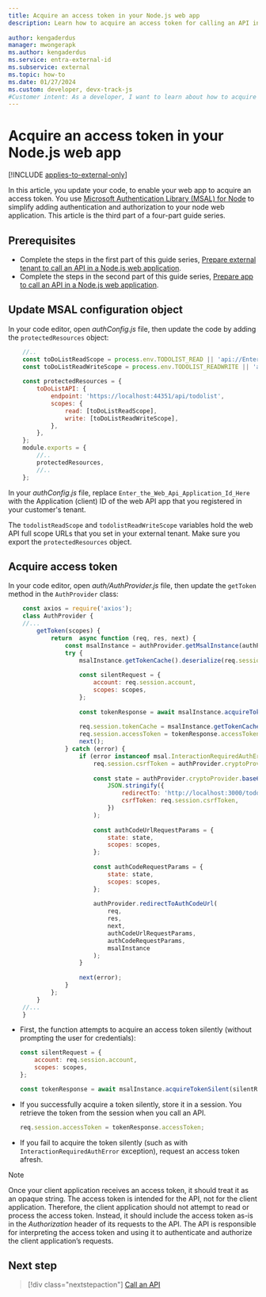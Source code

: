 ```yaml
---
title: Acquire an access token in your Node.js web app
description: Learn how to acquire an access token for calling an API in your own Node.js web application.
 
author: kengaderdus
manager: mwongerapk
ms.author: kengaderdus
ms.service: entra-external-id 
ms.subservice: external
ms.topic: how-to
ms.date: 01/27/2024
ms.custom: developer, devx-track-js
#Customer intent: As a developer, I want to learn about how to acquire an access token in my Node.js client web app, so that I can call a web API that's protected by Microsoft Entra External ID.
---
```


# Acquire an access token in your Node.js web app

[!INCLUDE [applies-to-external-only](../includes/applies-to-external-only.md)]

In this article, you update your code, to enable your web app to acquire an access token. You use [Microsoft Authentication Library (MSAL) for Node](https://github.com/AzureAD/microsoft-authentication-library-for-js/tree/dev/lib/msal-node) to simplify adding authentication and authorization to your node web application. This article is the third part of a four-part guide series.

## Prerequisites

- Complete the steps in the first part of this guide series, [Prepare external tenant to call an API in a Node.js web application](how-to-web-app-node-sign-in-call-api-prepare-tenant.md).
- Complete the steps in the second part of this guide series, [Prepare app to call an API in a Node.js web application](how-to-web-app-node-sign-in-call-api-prepare-app.md).

## Update MSAL configuration object

In your code editor, open *authConfig.js* file, then update the code by adding the `protectedResources` object:

```javascript
    //..   
    const toDoListReadScope = process.env.TODOLIST_READ || 'api://Enter_the_Web_Api_Application_Id_Here/ToDoList.Read';
    const toDoListReadWriteScope = process.env.TODOLIST_READWRITE || 'api://Enter_the_Web_Api_Application_Id_Here/ToDoList.ReadWrite';
    
    const protectedResources = {
        toDoListAPI: {
            endpoint: 'https://localhost:44351/api/todolist',
            scopes: {
                read: [toDoListReadScope],
                write: [toDoListReadWriteScope],
            },
        },
    };    
    module.exports = {
        //..
        protectedResources,
        //..
    };
```

In your *authConfig.js* file, replace `Enter_the_Web_Api_Application_Id_Here` with the Application (client) ID of the web API app that you registered in your customer's tenant.

The `todolistReadScope` and `todolistReadWriteScope` variables hold the web API full scope URLs that you set in your external tenant. Make sure you export the `protectedResources` object.

## Acquire access token

In your code editor, open *auth/AuthProvider.js* file, then update the `getToken` method in the `AuthProvider` class:

```javascript
    const axios = require('axios');
    class AuthProvider {
    //...
        getToken(scopes) {
            return  async function (req, res, next) {
                const msalInstance = authProvider.getMsalInstance(authProvider.config.msalConfig);
                try {
                    msalInstance.getTokenCache().deserialize(req.session.tokenCache);
    
                    const silentRequest = {
                        account: req.session.account,
                        scopes: scopes,
                    };
    
                    const tokenResponse = await msalInstance.acquireTokenSilent(silentRequest);
    
                    req.session.tokenCache = msalInstance.getTokenCache().serialize();
                    req.session.accessToken = tokenResponse.accessToken;
                    next();
                } catch (error) {
                    if (error instanceof msal.InteractionRequiredAuthError) {
                        req.session.csrfToken = authProvider.cryptoProvider.createNewGuid();
    
                        const state = authProvider.cryptoProvider.base64Encode(
                            JSON.stringify({
                                redirectTo: 'http://localhost:3000/todos',
                                csrfToken: req.session.csrfToken,
                            })
                        );
                        
                        const authCodeUrlRequestParams = {
                            state: state,
                            scopes: scopes,
                        };
    
                        const authCodeRequestParams = {
                            state: state,
                            scopes: scopes,
                        };
    
                        authProvider.redirectToAuthCodeUrl(
                            req,
                            res,
                            next,
                            authCodeUrlRequestParams,
                            authCodeRequestParams,
                            msalInstance
                        );
                    }
    
                    next(error);
                }
            };
        }
    //...
    }
```

- First, the function attempts to acquire an access token silently (without prompting the user for credentials):

    ```javascript
    const silentRequest = {
        account: req.session.account,
        scopes: scopes,
    };

    const tokenResponse = await msalInstance.acquireTokenSilent(silentRequest);
    ```

- If you successfully acquire a token silently, store it in a session. You retrieve the token from the session when you call an API.

    ```javascript
    req.session.accessToken = tokenResponse.accessToken;
    ```

- If you fail to acquire the token silently (such as with `InteractionRequiredAuthError` exception), request an access token afresh.

> [!NOTE]
> Once your client application receives an access token, it should treat it as an opaque string. The access token is intended for the API, not for the client application. Therefore, the client application should not attempt to read or process the access token. Instead, it should include the access token as-is in the *Authorization* header of its requests to the API. The API is responsible for interpreting the access token and using it to authenticate and authorize the client application’s requests.

## Next step

> [!div class="nextstepaction"]
> [Call an API](how-to-web-app-node-sign-in-call-api-call-api.md)